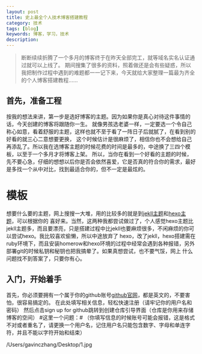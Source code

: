 ```yaml
---
layout: post
title: 史上最全个人技术博客搭建教程
category: 技术
tags: [blog]
keywords: 博客，学习，技术
description: 
---
```


> 断断续续折腾了一个多月的博客终于在昨天全部完工，就等域名实名认证通过就可以上线了。
期间搜集了很多的资料，照着做还是会有些疑惑，所以我把制作过程中遇到的难题都一一记下来，今天就给大家整理一篇最为齐全的个人博客搭建教程……



## 首先，准备工程

按我的想法来讲，第一步是选好博客的主题。因为如果你是真心对待这件事情的话，今天创建的博客将跟随你一生。
就像男孩选老婆一样，一定要选一个令自己称心如意，看着舒服的主题，这样也就不至于看了一阵日子后就腻了，在看到别的好看的就三心二意想要更换，
这个时候估计是很麻烦了，相信你也不会想给自己再添乱了。所以我在选博客主题的时候花费的时间是最多的，中途换了三四个模板，以至于一个多月才将博客上架。
所以，当你在看到一个好看的主题的时候，先不要心急，仔细的想想以后你是否会依然喜爱，它是否真的符合你的需求，最好是多找一个从中对比，找到最适合你的，但不一定是最炫的。

# 模板 #
想要什么要的主题，网上搜搜一大堆，用的比较多的就是到[jekll主题](http://jekyllthemes.org)和[hexo主题](http://www.zhihu.com/question/24422335)，可以根据你的
喜好来。当然，这两种我都尝试做过了，个人感觉hexo主题比jekll主题多，而且要漂亮，只是搭建过程中比jekll也要麻烦很多，不闲麻烦的你可以尝试hexo。我比较喜欢偷懒，所以中途放弃了
hexo，改了jekll，hexo搭建需在ruby环境下，而且安装homerow和hexo环境的过程中经常会遇到各种报错，另外部署git的时候私钥和秘钥也把我搞晕了。如果真想尝试，也不要气馁，网上
什么问题找不到答案了，只要你有心。


## 入门，开始着手

首先，你必须要拥有一个属于你的github账号[github官网](https://github.com)，都是英文的，不要害怕，很容易搞定的。
在此处填写相关信息，轻松快速注册（请牢记你的用户名和密码） 然后点击sign up for github跳转到创建仓库引导界面（仓库是你用来存储博客的空间）
#这里一个问题：# （你填写信息的时候账号可能会报错，这是格式不对或者重名了，请更换一个用户名，记住用户名只能包含数字、字母和单连字符，并且不能以字符开始和结束）

/Users/gavinczhang/Desktop/1.jpg
